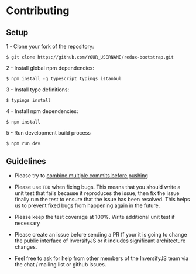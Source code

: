 # Contributing

## Setup

1 - Clone your fork of the repository:
```
$ git clone https://github.com/YOUR_USERNAME/redux-bootstrap.git
```

2 - Install global npm dependencies:
```
$ npm install -g typescript typings istanbul
```

3 - Install type definitions:
```
$ typings install
```

4 - Install npm dependencies:
```
$ npm install
```

5 - Run development build process
```
$ npm run dev
```

## Guidelines

- Please try to [combine multiple commits before pushing](http://stackoverflow.com/questions/6934752/combining-multiple-commits-before-pushing-in-git)

- Please use `TDD` when fixing bugs. This means that you should write a unit test that fails because it reproduces the issue, 
then fix the issue finally run the test to ensure that the issue has been resolved. This helps us to prevent fixed bugs from 
happening again in the future.

- Please keep the test coverage at 100%. Write additional unit test if necessary

-  Please create an issue before sending a PR ff your it is going to change the public interface of InversifyJS or it 
includes significant architecture changes.

- Feel free to ask for help from other members of the InversifyJS team via the chat / mailing list or github issues.